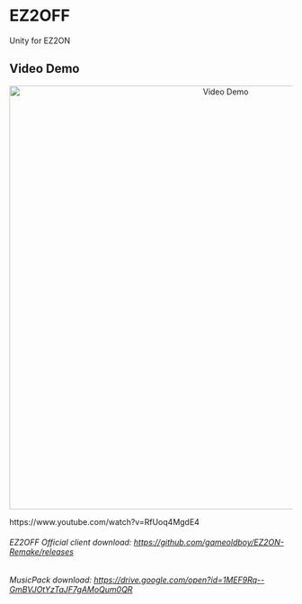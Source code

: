 # EZ2OFF
Unity for EZ2ON

## Video Demo

<p align="center">
  <a href="https://www.youtube.com/watch?v=RfUoq4MgdE4"><img src="https://gameoldboy.com/wp-content/uploads/2019/06/GMN_G6GZVI2A4L.jpg" alt="Video Demo" width="754" /></a>
</p>
https://www.youtube.com/watch?v=RfUoq4MgdE4

###### EZ2OFF Official client download: https://github.com/gameoldboy/EZ2ON-Remake/releases
###### MusicPack download: https://drive.google.com/open?id=1MEF9Rq--GmBVJOtYzTaJF7gAMoQum0QR
